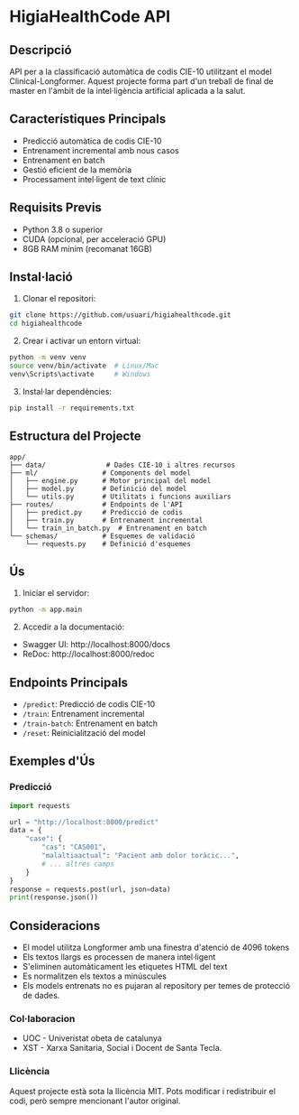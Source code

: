 # HigiaHealthCode API

## Descripció
API per a la classificació automàtica de codis CIE-10 utilitzant el model Clinical-Longformer. Aquest projecte forma part d'un treball de final de master en l'àmbit de la intel·ligència artificial aplicada a la salut.

## Característiques Principals
- Predicció automàtica de codis CIE-10
- Entrenament incremental amb nous casos
- Entrenament en batch
- Gestió eficient de la memòria
- Processament intel·ligent de text clínic

## Requisits Previs
- Python 3.8 o superior
- CUDA (opcional, per acceleració GPU)
- 8GB RAM mínim (recomanat 16GB)

## Instal·lació
1. Clonar el repositori:
```bash
git clone https://github.com/usuari/higiahealthcode.git
cd higiahealthcode
```

2. Crear i activar un entorn virtual:
```bash
python -m venv venv
source venv/bin/activate  # Linux/Mac
venv\Scripts\activate     # Windows
```

3. Instal·lar dependències:
```bash
pip install -r requirements.txt
```

## Estructura del Projecte
```
app/
├── data/               # Dades CIE-10 i altres recursos
├── ml/                # Components del model
│   ├── engine.py      # Motor principal del model
│   ├── model.py       # Definició del model
│   └── utils.py       # Utilitats i funcions auxiliars
├── routes/            # Endpoints de l'API
│   ├── predict.py     # Predicció de codis
│   ├── train.py       # Entrenament incremental
│   └── train_in_batch.py  # Entrenament en batch
└── schemas/           # Esquemes de validació
    └── requests.py    # Definició d'esquemes
```

## Ús
1. Iniciar el servidor:
```bash
python -m app.main
```

2. Accedir a la documentació:
- Swagger UI: http://localhost:8000/docs
- ReDoc: http://localhost:8000/redoc

## Endpoints Principals
- `/predict`: Predicció de codis CIE-10
- `/train`: Entrenament incremental
- `/train-batch`: Entrenament en batch
- `/reset`: Reinicialització del model

## Exemples d'Ús
### Predicció
```python
import requests

url = "http://localhost:8000/predict"
data = {
    "case": {
        "cas": "CAS001",
        "malaltiaactual": "Pacient amb dolor toràcic...",
        # ... altres camps
    }
}
response = requests.post(url, json=data)
print(response.json())
```

## Consideracions
- El model utilitza Longformer amb una finestra d'atenció de 4096 tokens
- Els textos llargs es processen de manera intel·ligent
- S'eliminen automàticament les etiquetes HTML del text
- Es normalitzen els textos a minúscules
- Els models entrenats no es pujaran al repository per temes de protecció de dades.


### Col·laboracion
- UOC - Univeristat obeta de catalunya
- XST - Xarxa Sanitaria, Social i Docent de Santa Tecla.

### Llicència
Aquest projecte està sota la llicència MIT. Pots modificar i redistribuir el codi, però sempre mencionant l'autor original.
